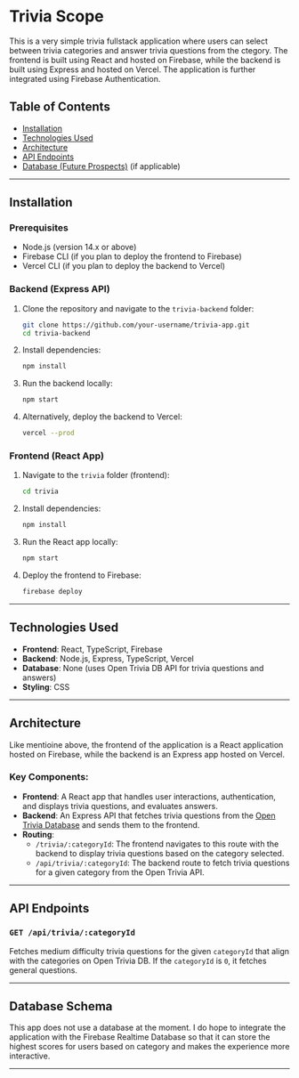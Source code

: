 # Trivia Scope 

This is a very simple trivia fullstack application where users can select between trivia categories and answer trivia questions from the ctegory. The frontend is built using React and hosted on Firebase, while the backend is built using Express and hosted on Vercel. The application is further integrated using Firebase Authentication.

## Table of Contents
- [Installation](#installation)
- [Technologies Used](#technologies-used)
- [Architecture](#architecture)
- [API Endpoints](#api-endpoints)
- [Database (Future Prospects)](#database) (if applicable)

---


## Installation

### Prerequisites
- Node.js (version 14.x or above)
- Firebase CLI (if you plan to deploy the frontend to Firebase)
- Vercel CLI (if you plan to deploy the backend to Vercel)

### Backend (Express API)
1. Clone the repository and navigate to the `trivia-backend` folder:
    ```bash
    git clone https://github.com/your-username/trivia-app.git
    cd trivia-backend
    ```

2. Install dependencies:
    ```bash
    npm install
    ```

4. Run the backend locally:
    ```bash
    npm start
    ```

5. Alternatively, deploy the backend to Vercel:
    ```bash
    vercel --prod
    ```

### Frontend (React App)
1. Navigate to the `trivia` folder (frontend):
    ```bash
    cd trivia
    ```

2. Install dependencies:
    ```bash
    npm install
    ```

3. Run the React app locally:
    ```bash
    npm start
    ```

4. Deploy the frontend to Firebase:
    ```bash
    firebase deploy
    ```

 
---


## Technologies Used
- **Frontend**: React, TypeScript, Firebase 
- **Backend**: Node.js, Express, TypeScript, Vercel
- **Database**: None (uses Open Trivia DB API for trivia questions and answers)
- **Styling**: CSS


---


## Architecture

Like mentioine above, the frontend of the application is a React application hosted on Firebase, while the backend is an Express app hosted on Vercel.

### Key Components:
- **Frontend**: A React app that handles user interactions, authentication, and displays trivia questions, and evaluates answers.
- **Backend**: An Express API that fetches trivia questions from the [Open Trivia Database](https://opentdb.com/api_config.php) and sends them to the frontend.
- **Routing**: 
  - `/trivia/:categoryId`: The frontend navigates to this route with the backend to display trivia questions based on the category selected.
  - `/api/trivia/:categoryId`: The backend route to fetch trivia questions for a given category from the Open Trivia API.


 ---


 ## API Endpoints

### `GET /api/trivia/:categoryId`
Fetches medium difficulty trivia questions for the given `categoryId` that align with the categories on Open Trivia DB. If the `categoryId` is `0`, it fetches general questions.


 ---

 
## Database Schema

This app does not use a database at the moment. I do hope to integrate the application with the Firebase Realtime Database so that it can store the highest scores for users based on category and makes the experience more interactive. 


 ---


 

